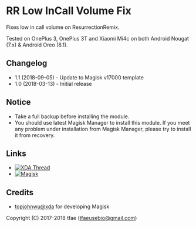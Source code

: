 RR Low InCall Volume Fix
==========

Fixes low in call volume on ResurrectionRemix.

Tested on OnePlus 3, OnePlus 3T and Xiaomi Mi4c on both Android Nougat (7.x) & Android Oreo (8.1).


## Changelog
* 1.1 (2018-09-05) - Update to Magisk v17000 template
* 1.0 (2018-03-13) - Initial release


## Notice
* Take a full backup before installing the module.
* You should use latest Magisk Manager to install this module. If you meet any problem under installation from Magisk Manager, please try to install it from recovery.


## Links
* [![XDA Thread](https://img.shields.io/badge/XDA-Thread-orange.svg)](https://forum.xda-developers.com/apps/magisk/magisk-sweep2sleep-enabler-v3-t3868515)
* [![Magisk](https://img.shields.io/badge/Magisk-v17%2B-brightgreen.svg)](https://forum.xda-developers.com/apps/magisk/official-magisk-v7-universal-systemless-t3473445)


## Credits
* <a href="https://forum.xda-developers.com/member.php?u=4470081">topjohnwu@xda</a> for developing Magisk


Copyright (C) 2017-2018 tfae (tfaeusebio@gmail.com)
